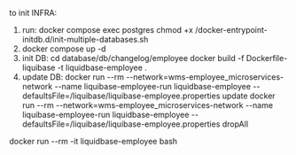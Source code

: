 to init INFRA:

1. run:
   docker compose exec postgres chmod +x /docker-entrypoint-initdb.d/init-multiple-databases.sh
2. docker compose up -d
3. init DB:
   cd database/db/changelog/employee
   docker build -f Dockerfile-liquibase -t liquidbase-employee .
4. update DB:
   docker run --rm --network=wms-employee_microservices-network --name liquibase-employee-run liquidbase-employee
   --defaultsFile=/liquibase/liquibase-employee.properties update
   docker run --rm --network=wms-employee_microservices-network --name liquibase-employee-run liquidbase-employee
   --defaultsFile=/liquibase/liquibase-employee.properties dropAll

docker run --rm -it liquidbase-employee bash 

